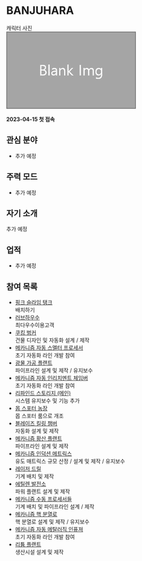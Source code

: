 # BANJUHARA

캐릭터 사진  
![캐릭터](../../asset/blank_img.jpg)

**2023-04-15 첫 접속**
## 관심 분야

- 추가 예정

## 주력 모드

- 추가 예정

## 자기 소개

추가 예정

## 업적

- 추가 예정

## 참여 목록

<!-- player_desc_dest_open -->
- [핑크 슬라임 탱크](../systems/pink_slime_tank.md)  
배치하기
- [러브하우수 ](../systems/love_house.md)  
최다우수이용고객
- [쿠킹 벙커](../systems/cooking_bunker.md)  
건물 디자인 및 자동화 설계 / 제작
- [메카니즘 자동 스멜터 프로세서](../systems/mk_auto_smeltery.md)  
초기 자동화 라인 개발 참여
- [광물 가공 플랜트](../systems/mk_ore_processing_plant.md)  
파이프라인 설계 및 제작 / 유지보수
- [메카니즘 자동 인리치멘트 체임버](../systems/mk_auto_enrichment_chamber.md)  
초기 자동화 라인 개발 참여
- [리파인드 스토리지 (메인)](../systems/rs_main.md)  
시스템 유지보수 및 기능 추가
- [몹 스포터 농장](../systems/mobspawner_farm.md)  
몹 스포터 룸으로 개조
- [블레이즈 킬링 챔버](../systems/blaze_killing_chamber.md)  
자동화 설계 및 제작
- [메카니즘 황산 플랜트](../systems/mk_sulfer_plant.md)  
파이프라인 설계 및 제작
- [메카니즘 인덕션 메트릭스](../systems/mk_induction_matrix.md)  
유도 매트릭스 규모 산정 / 설계 및 제작 / 유지보수
- [레이저 드릴](../systems/laser_drill.md)  
기계 배치 및 제작
- [에틸렌 발전소](../systems/mk_ethylene_generator.md)  
파워 플랜트 설계 및 제작
- [메카니즘 수동 프로세서들](../systems/mk_manual_processors.md)  
기계 배치 및 파이프라인 설계 / 제작
- [메카니즘 핵 분열로](../systems/mk_fission_reactor.md)  
핵 분열로 설계 및 제작 / 유지보수
- [메카니즘 자동 메탈러직 인퓨져](../systems/mk_auto_metallurgic_infuser.md)  
초기 자동화 라인 개발 참여
- [리튬 플랜트](../systems/mk_lithum_plant.md)  
생산시설 설계 및 제작
<!-- player_desc_dest_close -->